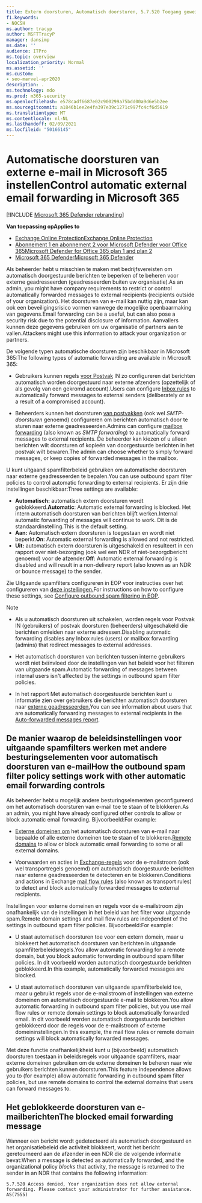 ```yaml
---
title: Extern doorsturen, Automatisch doorsturen, 5.7.520 Toegang geweigerd, extern doorsturen uitschakelen, uw beheerder heeft extern doorsturen en uitgaand antispambeleid uitgeschakeld
f1.keywords:
- NOCSH
ms.author: tracyp
author: MSFTTracyP
manager: dansimp
ms.date: ''
audience: ITPro
ms.topic: overview
localization_priority: Normal
ms.assetid: ''
ms.custom:
- seo-marvel-apr2020
description: .
ms.technology: mdo
ms.prod: m365-security
ms.openlocfilehash: e578cadf6687e02c900299a75bdd00a9d6e5b2ee
ms.sourcegitcommit: a1846b1ee2e4fa397e39c1271c997fc4cf6d5619
ms.translationtype: MT
ms.contentlocale: nl-NL
ms.lasthandoff: 02/09/2021
ms.locfileid: "50166145"
---
```

# <a name="control-automatic-external-email-forwarding-in-microsoft-365"></a><span data-ttu-id="0fbc3-103">Automatische doorsturen van externe e-mail in Microsoft 365 instellen</span><span class="sxs-lookup"><span data-stu-id="0fbc3-103">Control automatic external email forwarding in Microsoft 365</span></span>

[!INCLUDE [Microsoft 365 Defender rebranding](../includes/microsoft-defender-for-office.md)]

<span data-ttu-id="0fbc3-104">**Van toepassing op**</span><span class="sxs-lookup"><span data-stu-id="0fbc3-104">**Applies to**</span></span>
- [<span data-ttu-id="0fbc3-105">Exchange Online Protection</span><span class="sxs-lookup"><span data-stu-id="0fbc3-105">Exchange Online Protection</span></span>](https://go.microsoft.com/fwlink/?linkid=2148611)
- [<span data-ttu-id="0fbc3-106">Abonnement 1 en abonnement 2 voor Microsoft Defender voor Office 365</span><span class="sxs-lookup"><span data-stu-id="0fbc3-106">Microsoft Defender for Office 365 plan 1 and plan 2</span></span>](https://go.microsoft.com/fwlink/?linkid=2148715)
- [<span data-ttu-id="0fbc3-107">Microsoft 365 Defender</span><span class="sxs-lookup"><span data-stu-id="0fbc3-107">Microsoft 365 Defender</span></span>](https://go.microsoft.com/fwlink/?linkid=2118804)

<span data-ttu-id="0fbc3-108">Als beheerder hebt u misschien te maken met bedrijfsvereisten om automatisch doorgestuurde berichten te beperken of te beheren voor externe geadresseerden (geadresseerden buiten uw organisatie).</span><span class="sxs-lookup"><span data-stu-id="0fbc3-108">As an admin, you might have company requirements to restrict or control automatically forwarded messages to external recipients (recipients outside of your organization).</span></span> <span data-ttu-id="0fbc3-109">Het doorsturen van e-mail kan nuttig zijn, maar kan ook een beveiligingsrisico vormen vanwege de mogelijke openbaarmaking van gegevens.</span><span class="sxs-lookup"><span data-stu-id="0fbc3-109">Email forwarding can be a useful, but can also pose a security risk due to the potential disclosure of information.</span></span> <span data-ttu-id="0fbc3-110">Aanvallers kunnen deze gegevens gebruiken om uw organisatie of partners aan te vallen.</span><span class="sxs-lookup"><span data-stu-id="0fbc3-110">Attackers might use this information to attack your organization or partners.</span></span>


<span data-ttu-id="0fbc3-111">De volgende typen automatische doorsturen zijn beschikbaar in Microsoft 365:</span><span class="sxs-lookup"><span data-stu-id="0fbc3-111">The following types of automatic forwarding are available in Microsoft 365:</span></span>

- <span data-ttu-id="0fbc3-112">Gebruikers kunnen regels [voor Postvak](https://support.microsoft.com/office/c24f5dea-9465-4df4-ad17-a50704d66c59) IN zo configureren dat berichten automatisch worden doorgestuurd naar externe afzenders (opzettelijk of als gevolg van een gekromd account).</span><span class="sxs-lookup"><span data-stu-id="0fbc3-112">Users can configure [Inbox rules](https://support.microsoft.com/office/c24f5dea-9465-4df4-ad17-a50704d66c59) to automatically forward messages to external senders (deliberately or as a result of a compromised account).</span></span>

- <span data-ttu-id="0fbc3-113">Beheerders kunnen het doorsturen [van postvakken](https://docs.microsoft.com/exchange/recipients-in-exchange-online/manage-user-mailboxes/configure-email-forwarding) (ook wel _SMTP-doorsturen_ genoemd) configureren om berichten automatisch door te sturen naar externe geadresseerden.</span><span class="sxs-lookup"><span data-stu-id="0fbc3-113">Admins can configure [mailbox forwarding](https://docs.microsoft.com/exchange/recipients-in-exchange-online/manage-user-mailboxes/configure-email-forwarding) (also known as _SMTP forwarding_) to automatically forward messages to external recipients.</span></span> <span data-ttu-id="0fbc3-114">De beheerder kan kiezen of u alleen berichten wilt doorsturen of kopieën van doorgestuurde berichten in het postvak wilt bewaren.</span><span class="sxs-lookup"><span data-stu-id="0fbc3-114">The admin can choose whether to simply forward messages, or keep copies of forwarded messages in the mailbox.</span></span>

<span data-ttu-id="0fbc3-115">U kunt uitgaand spamfilterbeleid gebruiken om automatische doorsturen naar externe geadresseerden te bepalen.</span><span class="sxs-lookup"><span data-stu-id="0fbc3-115">You can use outbound spam filter policies to control automatic forwarding to external recipients.</span></span> <span data-ttu-id="0fbc3-116">Er zijn drie instellingen beschikbaar:</span><span class="sxs-lookup"><span data-stu-id="0fbc3-116">Three settings are available:</span></span>

- <span data-ttu-id="0fbc3-117">**Automatisch:** automatisch extern doorsturen wordt geblokkeerd.</span><span class="sxs-lookup"><span data-stu-id="0fbc3-117">**Automatic**: Automatic external forwarding is blocked.</span></span> <span data-ttu-id="0fbc3-118">Het intern automatisch doorsturen van berichten blijft werken.</span><span class="sxs-lookup"><span data-stu-id="0fbc3-118">Internal automatic forwarding of messages will continue to work.</span></span> <span data-ttu-id="0fbc3-119">Dit is de standaardinstelling.</span><span class="sxs-lookup"><span data-stu-id="0fbc3-119">This is the default setting.</span></span>
- <span data-ttu-id="0fbc3-120">**Aan:** Automatisch extern doorsturen is toegestaan en wordt niet beperkt.</span><span class="sxs-lookup"><span data-stu-id="0fbc3-120">**On**: Automatic external forwarding is allowed and not restricted.</span></span>
- <span data-ttu-id="0fbc3-121">**Uit:** automatisch extern doorsturen is uitgeschakeld en resulteert in een rapport over niet-bezorging (ook wel een NDR of niet-bezorgdbericht genoemd) voor de afzender.</span><span class="sxs-lookup"><span data-stu-id="0fbc3-121">**Off**: Automatic external forwarding is disabled and will result in a non-delivery report (also known as an NDR or bounce message) to the sender.</span></span>

<span data-ttu-id="0fbc3-122">Zie Uitgaande spamfilters configureren in EOP voor instructies over het configureren van [deze instellingen.](configure-the-outbound-spam-policy.md)</span><span class="sxs-lookup"><span data-stu-id="0fbc3-122">For instructions on how to configure these settings, see [Configure outbound spam filtering in EOP](configure-the-outbound-spam-policy.md).</span></span>

> [!NOTE]
>
> - <span data-ttu-id="0fbc3-123">Als u automatisch doorsturen uit schakelen, worden regels voor Postvak IN (gebruikers) of postvak doorsturen (beheerders) uitgeschakeld die berichten omleiden naar externe adressen.</span><span class="sxs-lookup"><span data-stu-id="0fbc3-123">Disabling automatic forwarding disables any Inbox rules (users) or mailbox forwarding (admins) that redirect messages to external addresses.</span></span>
>
> - <span data-ttu-id="0fbc3-124">Het automatisch doorsturen van berichten tussen interne gebruikers wordt niet beïnvloed door de instellingen van het beleid voor het filteren van uitgaande spam.</span><span class="sxs-lookup"><span data-stu-id="0fbc3-124">Automatic forwarding of messages between internal users isn't affected by the settings in outbound spam filter policies.</span></span>
>
> - <span data-ttu-id="0fbc3-125">In het rapport Met automatisch doorgestuurde berichten kunt u informatie zien over gebruikers die berichten automatisch doorsturen naar [externe geadresseerden.](mfi-auto-forwarded-messages-report.md)</span><span class="sxs-lookup"><span data-stu-id="0fbc3-125">You can see information about users that are automatically forwarding messages to external recipients in the [Auto-forwarded messages report](mfi-auto-forwarded-messages-report.md).</span></span>

## <a name="how-the-outbound-spam-filter-policy-settings-work-with-other-automatic-email-forwarding-controls"></a><span data-ttu-id="0fbc3-126">De manier waarop de beleidsinstellingen voor uitgaande spamfilters werken met andere besturingselementen voor automatisch doorsturen van e-mail</span><span class="sxs-lookup"><span data-stu-id="0fbc3-126">How the outbound spam filter policy settings work with other automatic email forwarding controls</span></span>

<span data-ttu-id="0fbc3-127">Als beheerder hebt u mogelijk andere besturingselementen geconfigureerd om het automatisch doorsturen van e-mail toe te staan of te blokkeren.</span><span class="sxs-lookup"><span data-stu-id="0fbc3-127">As an admin, you might have already configured other controls to allow or block automatic email forwarding.</span></span> <span data-ttu-id="0fbc3-128">Bijvoorbeeld:</span><span class="sxs-lookup"><span data-stu-id="0fbc3-128">For example:</span></span>

- <span data-ttu-id="0fbc3-129">[Externe domeinen om](https://docs.microsoft.com/exchange/mail-flow-best-practices/remote-domains/remote-domains) het automatisch doorsturen van e-mail naar bepaalde of alle externe domeinen toe te staan of te blokkeren.</span><span class="sxs-lookup"><span data-stu-id="0fbc3-129">[Remote domains](https://docs.microsoft.com/exchange/mail-flow-best-practices/remote-domains/remote-domains) to allow or block automatic email forwarding to some or all external domains.</span></span>

- <span data-ttu-id="0fbc3-130">Voorwaarden en acties in [Exchange-regels](https://docs.microsoft.com/exchange/security-and-compliance/mail-flow-rules/mail-flow-rules) voor de e-mailstroom (ook wel transportregels genoemd) om automatisch doorgestuurde berichten naar externe geadresseerden te detecteren en te blokkeren.</span><span class="sxs-lookup"><span data-stu-id="0fbc3-130">Conditions and actions in Exchange [mail flow rules](https://docs.microsoft.com/exchange/security-and-compliance/mail-flow-rules/mail-flow-rules) (also known as transport rules) to detect and block automatically forwarded messages to external recipients.</span></span>

<span data-ttu-id="0fbc3-131">Instellingen voor externe domeinen en regels voor de e-mailstroom zijn onafhankelijk van de instellingen in het beleid van het filter voor uitgaande spam.</span><span class="sxs-lookup"><span data-stu-id="0fbc3-131">Remote domain settings and mail flow rules are independent of the settings in outbound spam filter policies.</span></span> <span data-ttu-id="0fbc3-132">Bijvoorbeeld:</span><span class="sxs-lookup"><span data-stu-id="0fbc3-132">For example:</span></span>

- <span data-ttu-id="0fbc3-133">U staat automatisch doorsturen toe voor een extern domein, maar u blokkeert het automatisch doorsturen van berichten in uitgaande spamfilterbeleidsregels.</span><span class="sxs-lookup"><span data-stu-id="0fbc3-133">You allow automatic forwarding for a remote domain, but you block automatic forwarding in outbound spam filter policies.</span></span> <span data-ttu-id="0fbc3-134">In dit voorbeeld worden automatisch doorgestuurde berichten geblokkeerd.</span><span class="sxs-lookup"><span data-stu-id="0fbc3-134">In this example, automatically forwarded messages are blocked.</span></span>

- <span data-ttu-id="0fbc3-135">U staat automatisch doorsturen van uitgaande spamfilterbeleid toe, maar u gebruikt regels voor de e-mailstroom of instellingen van externe domeinen om automatisch doorgestuurde e-mail te blokkeren.</span><span class="sxs-lookup"><span data-stu-id="0fbc3-135">You allow automatic forwarding in outbound spam filter policies, but you use mail flow rules or remote domain settings to block automatically forwarded email.</span></span> <span data-ttu-id="0fbc3-136">In dit voorbeeld worden automatisch doorgestuurde berichten geblokkeerd door de regels voor de e-mailstroom of externe domeininstellingen.</span><span class="sxs-lookup"><span data-stu-id="0fbc3-136">In this example, the mail flow rules or remote domain settings will block automatically forwarded messages.</span></span>

<span data-ttu-id="0fbc3-137">Met deze functie onafhankelijkheid kunt u (bijvoorbeeld) automatisch doorsturen toestaan in beleidsregels voor uitgaande spamfilters, maar externe domeinen gebruiken om de externe domeinen te beheren naar wie gebruikers berichten kunnen doorsturen.</span><span class="sxs-lookup"><span data-stu-id="0fbc3-137">This feature independence allows you to (for example) allow automatic forwarding in outbound spam filter policies, but use remote domains to control the external domains that users can forward messages to.</span></span>

## <a name="the-blocked-email-forwarding-message"></a><span data-ttu-id="0fbc3-138">Het geblokkeerde doorsturen van e-mailberichten</span><span class="sxs-lookup"><span data-stu-id="0fbc3-138">The blocked email forwarding message</span></span>

<span data-ttu-id="0fbc3-139">Wanneer een bericht wordt gedetecteerd als automatisch doorgestuurd  en het organisatiebeleid die activiteit blokkeert, wordt het bericht geretourneerd aan de afzender in een NDR die de volgende informatie bevat:</span><span class="sxs-lookup"><span data-stu-id="0fbc3-139">When a message is detected as automatically forwarded, and the organizational policy *blocks* that activity, the message is returned to the sender in an NDR that contains the following information:</span></span>

`5.7.520 Access denied, Your organization does not allow external forwarding. Please contact your administrator for further assistance. AS(7555)`
